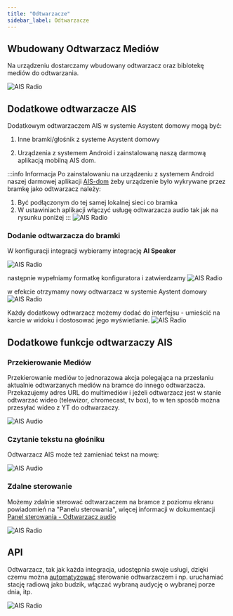 ```yaml
---
title: "Odtwarzacze"
sidebar_label: Odtwarzacze
---
```


## Wbudowany Odtwarzacz Mediów

Na urządzeniu dostarczamy wbudowany odtwarzacz oraz biblotekę mediów do odtwarzania.

![AIS Radio](/img/en/frontend/ais_exo_player.png)


## Dodatkowe odtwarzacze AIS

Dodatkowym odtwarzaczem AIS w systemie Asystent domowy mogą być:

1. Inne bramki/głośnik z systeme Asystent domowy 

2. Urządzenia z systemem Android i zainstalowaną naszą darmową aplikacją mobilną AIS dom.

:::info Informacja
Po zainstalowaniu na urządzeniu z systemem Android naszej darmowej aplikacji [AIS-dom](ais_app_android_dom) żeby urządzenie było wykrywane przez bramkę jako odtwarzacz należy:
1. Być podłączonym do tej samej lokalnej sieci co bramka
1. W ustawiniach aplikacji włączyć usługę odtwarzacza audio tak jak na rysunku poniżej
:::
![AIS Radio](/img/en/frontend/ais_exo_player_mob.jpg)


### Dodanie odtwarzacza do bramki

W konfiguracji integracji wybieramy integrację **AI Speaker**

![AIS Radio](/img/en/frontend/ais_exo_player_add_new.png)


następnie wypełniamy formatkę konfiguratora i zatwierdzamy
![AIS Radio](/img/en/frontend/ais_exo_player_add_new2.png)

w efekcie otrzymamy nowy odtwarzacz w systemie Aystent domowy
![AIS Radio](/img/en/frontend/ais_exo_player_add_new3.png)

Każdy dodatkowy odtwarzacz możemy dodać do interfejsu - umieścić na karcie w widoku i dostosować jego wyświetlanie.
![AIS Radio](/img/en/frontend/ais_exo_player_add_new4.png)


## Dodatkowe funkcje odtwarzaczy AIS

### Przekierowanie Mediów

Przekierowanie mediów to jednorazowa akcja polegająca na przesłaniu aktualnie odtwarzanych mediów na bramce do innego odtwarzacza. Przekazujemy adres URL do multimediów i jeżeli odtwarzacz jest w stanie odtwarzać wideo (telewizor, chromecast, tv box), to w ten sposób można przesyłać wideo z YT do odtwarzaczy.

![AIS Audio](/img/en/frontend/app_audio_player_1.png)



### Czytanie tekstu na głośniku

Odtwarzacz AIS może też zamieniać tekst na mowę:

![AIS Audio](/img/en/frontend/app_audio_player_tts.png)


### Zdalne sterowanie

Możemy zdalnie sterować odtwarzaczem na bramce z poziomu ekranu powiadomień na "Panelu sterowania", więcej informacji w dokumentacji [Panel sterowania - Odtwarzacz audio](/docs/ais_app_android_dom_tablet#odtwarzacz-audio)

![AIS Radio](/img/en/frontend/ais_exo_mobile.png)

## API

Odtwarzacz, tak jak każda integracja, udostępnia swoje usługi, dzięki czemu można [automatyzować](/docs/ais_bramka_automation) sterowanie odtwarzaczem i np. uruchamiać stację radiową jako budzik, włączać wybraną audycję o wybranej porze dnia, itp.


![AIS Radio](/img/en/frontend/app_audio_player_api.png)